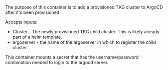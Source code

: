 The purpose of this container is to add a provisioned TKG cluster to ArgoCD
after it's been provisioned.

Accepts inputs:
-   Cluster - The newly provisioned TKG child cluster. This is likely already
    part of a helm template.
-   argoserver - the name of the argoserver in which to register the child
    cluster.


This container mounts a secret that has the username/password combination needed
to login to the argocd server. 
